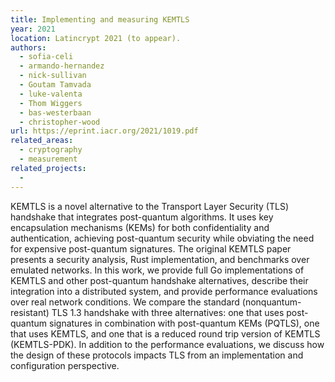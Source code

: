 ```yaml
---
title: Implementing and measuring KEMTLS
year: 2021
location: Latincrypt 2021 (to appear).
authors:
  - sofia-celi
  - armando-hernandez
  - nick-sullivan
  - Goutam Tamvada
  - luke-valenta
  - Thom Wiggers
  - bas-westerbaan
  - christopher-wood
url: https://eprint.iacr.org/2021/1019.pdf
related_areas:
  - cryptography
  - measurement
related_projects:
  - 
---
```

KEMTLS is a novel alternative to the Transport Layer Security (TLS) handshake that integrates post-quantum algorithms. It uses key encapsulation mechanisms (KEMs) for both confidentiality and authentication, achieving post-quantum security while obviating the need for expensive post-quantum signatures. The original KEMTLS paper presents a security analysis, Rust implementation, and benchmarks over emulated networks. In this work, we provide full Go implementations of KEMTLS and other post-quantum handshake alternatives, describe their integration into a distributed system, and provide performance evaluations over real network conditions. We compare the standard (nonquantum-resistant) TLS 1.3 handshake with three alternatives: one that uses post-quantum signatures in combination with post-quantum KEMs (PQTLS), one that uses KEMTLS, and one that is a reduced round trip version of KEMTLS (KEMTLS-PDK). In addition to the performance evaluations, we discuss how the design of these protocols impacts TLS from an implementation and configuration perspective.
